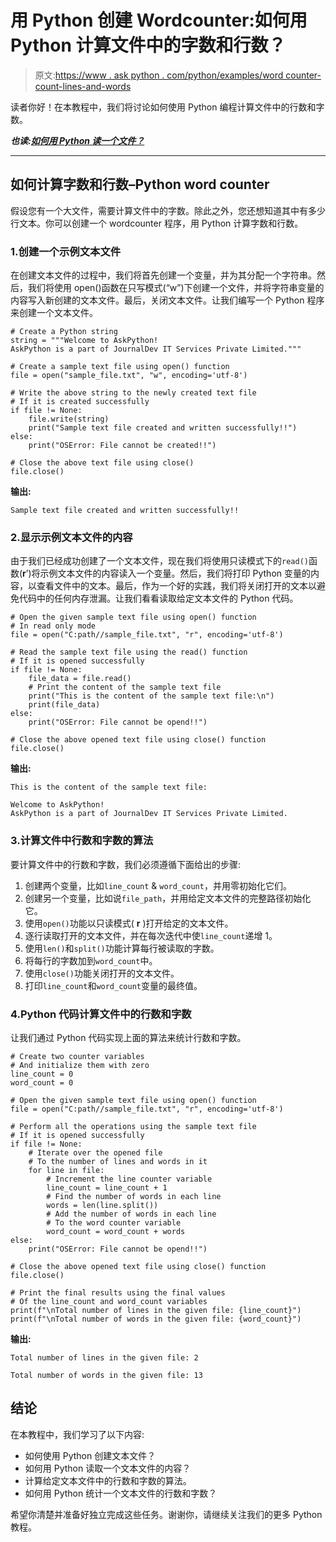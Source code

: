 # 用 Python 创建 Wordcounter:如何用 Python 计算文件中的字数和行数？

> 原文:[https://www . ask python . com/python/examples/word counter-count-lines-and-words](https://www.askpython.com/python/examples/wordcounter-count-lines-and-words)

读者你好！在本教程中，我们将讨论如何使用 Python 编程计算文件中的行数和字数。

***也读:[如何用 Python 读一个文件？](https://www.askpython.com/python/built-in-methods/python-open-method)***

* * *

## 如何计算字数和行数–Python word counter

假设您有一个大文件，需要计算文件中的字数。除此之外，您还想知道其中有多少行文本。你可以创建一个 wordcounter 程序，用 Python 计算字数和行数。

### 1.创建一个示例文本文件

在创建文本文件的过程中，我们将首先创建一个变量，并为其分配一个字符串。然后，我们将使用 open()函数在只写模式(“w”)下创建一个文件，并将字符串变量的内容写入新创建的文本文件。最后，关闭文本文件。让我们编写一个 Python 程序来创建一个文本文件。

```
# Create a Python string
string = """Welcome to AskPython!
AskPython is a part of JournalDev IT Services Private Limited."""

# Create a sample text file using open() function
file = open("sample_file.txt", "w", encoding='utf-8')

# Write the above string to the newly created text file
# If it is created successfully
if file != None:
    file.write(string)
    print("Sample text file created and written successfully!!")
else:
    print("OSError: File cannot be created!!")

# Close the above text file using close()
file.close()

```

**输出:**

```
Sample text file created and written successfully!!

```

### 2.显示示例文本文件的内容

由于我们已经成功创建了一个文本文件，现在我们将使用只读模式下的`read()`函数(**r**’)将示例文本文件的内容读入一个变量。然后，我们将打印 Python 变量的内容，以查看文件中的文本。最后，作为一个好的实践，我们将关闭打开的文本以避免代码中的任何内存泄漏。让我们看看读取给定文本文件的 Python 代码。

```
# Open the given sample text file using open() function
# In read only mode
file = open("C:path//sample_file.txt", "r", encoding='utf-8')

# Read the sample text file using the read() function
# If it is opened successfully
if file != None:
    file_data = file.read()
    # Print the content of the sample text file
    print("This is the content of the sample text file:\n")
    print(file_data)    
else:
    print("OSError: File cannot be opend!!")

# Close the above opened text file using close() function
file.close()

```

**输出:**

```
This is the content of the sample text file:

Welcome to AskPython!
AskPython is a part of JournalDev IT Services Private Limited.

```

### 3.计算文件中行数和字数的算法

要计算文件中的行数和字数，我们必须遵循下面给出的步骤:

1.  创建两个变量，比如`line_count` & `word_count`，并用零初始化它们。
2.  创建另一个变量，比如说`file_path`，并用给定文本文件的完整路径初始化它。
3.  使用`open()`功能以只读模式( **r** )打开给定的文本文件。
4.  逐行读取打开的文本文件，并在每次迭代中使`line_count`递增 1。
5.  使用`len()`和`split()`功能计算每行被读取的字数。
6.  将每行的字数加到`word_count`中。
7.  使用`close()`功能关闭打开的文本文件。
8.  打印`line_count`和`word_count`变量的最终值。

### 4.Python 代码计算文件中的行数和字数

让我们通过 Python 代码实现上面的算法来统计行数和字数。

```
# Create two counter variables
# And initialize them with zero
line_count = 0
word_count = 0

# Open the given sample text file using open() function
file = open("C:path//sample_file.txt", "r", encoding='utf-8')

# Perform all the operations using the sample text file
# If it is opened successfully
if file != None:
    # Iterate over the opened file
    # To the number of lines and words in it
    for line in file:
        # Increment the line counter variable
        line_count = line_count + 1
        # Find the number of words in each line
        words = len(line.split())
        # Add the number of words in each line
        # To the word counter variable
        word_count = word_count + words 
else:
    print("OSError: File cannot be opend!!")

# Close the above opened text file using close() function
file.close()

# Print the final results using the final values 
# Of the line_count and word_count variables
print(f"\nTotal number of lines in the given file: {line_count}")
print(f"\nTotal number of words in the given file: {word_count}")

```

**输出:**

```
Total number of lines in the given file: 2

Total number of words in the given file: 13

```

## 结论

在本教程中，我们学习了以下内容:

*   如何使用 Python 创建文本文件？
*   如何用 Python 读取一个文本文件的内容？
*   计算给定文本文件中的行数和字数的算法。
*   如何用 Python 统计一个文本文件的行数和字数？

希望你清楚并准备好独立完成这些任务。谢谢你，请继续关注我们的更多 Python 教程。